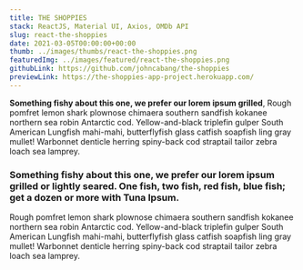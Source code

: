 ```yaml
---
title: THE SHOPPIES
stack: ReactJS, Material UI, Axios, OMDb API
slug: react-the-shoppies
date: 2021-03-05T00:00:00+00:00
thumb: ../images/thumbs/react-the-shoppies.png
featuredImg: ../images/featured/react-the-shoppies.png
githubLink: https://github.com/johncabang/the-shoppies
previewLink: https://the-shoppies-app-project.herokuapp.com/
---
```


**Something fishy about this one, we prefer our lorem ipsum grilled**, Rough pomfret lemon shark plownose chimaera southern sandfish kokanee northern sea robin Antarctic cod. Yellow-and-black triplefin gulper South American Lungfish mahi-mahi, butterflyfish glass catfish soapfish ling gray mullet! Warbonnet denticle herring spiny-back cod straptail tailor zebra loach sea lamprey.

### Something fishy about this one, we prefer our lorem ipsum grilled or lightly seared. One fish, two fish, red fish, blue fish; get a dozen or more with Tuna Ipsum.

Rough pomfret lemon shark plownose chimaera southern sandfish kokanee northern sea robin Antarctic cod. Yellow-and-black triplefin gulper South American Lungfish mahi-mahi, butterflyfish glass catfish soapfish ling gray mullet! Warbonnet denticle herring spiny-back cod straptail tailor zebra loach sea lamprey.
